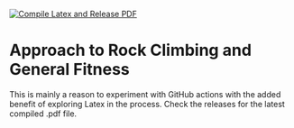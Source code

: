 [![Compile Latex and Release PDF](https://github.com/claytonjhamilton/fitness_approach/actions/workflows/compilelatex.yml/badge.svg)](https://github.com/claytonjhamilton/fitness_approach/actions/workflows/compilelatex.yml)

# Approach to Rock Climbing and General Fitness

This is mainly a reason to experiment with GitHub actions with the added benefit of exploring Latex in the process. Check the releases for the latest compiled .pdf file.
